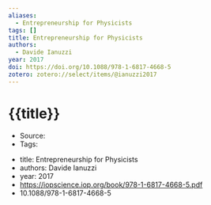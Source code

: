 ```yaml
---
aliases:
  - Entrepreneurship for Physicists
tags: []
title: Entrepreneurship for Physicists
authors:
  - Davide Ianuzzi
year: 2017
doi: https://doi.org/10.1088/978-1-6817-4668-5
zotero: zotero://select/items/@ianuzzi2017
---
```

<!-- START_TEMPLATE -->
# {{title}}

- Source:
- Tags: 
<!-- END_TEMPLATE -->

- title: Entrepreneurship for Physicists
- authors: Davide Ianuzzi
- year: 2017
- https://iopscience.iop.org/book/978-1-6817-4668-5.pdf
- 10.1088/978-1-6817-4668-5